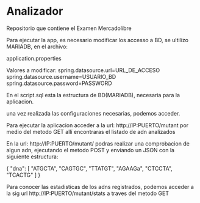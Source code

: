 # Analizador
Repositorio que contiene el Examen Mercadolibre


Para ejecutar la app, es necesario modificar los accesso a BD, se ultilizo MARIADB, en el archivo:

application.properties

Valores a modificar:
spring.datasource.url=URL_DE_ACCESO
spring.datasource.username=USUARIO_BD
spring.datasource.password=PASSWORD

En el script.sql esta la  estructura de BD(MARIADB), necesaria para la aplicacion.

una vez realizada las configuraciones necesarias, podemos acceder.

Para ejecutar la aplicacion acceder a la url: http://IP:PUERTO/mutant  por medio del metodo GET allí encontraras el listado de adn analizados

En la url:  http://IP:PUERTO/mutant/ podras realizar una comprobacion de algun adn, ejecutando el metodo POST y enviando un JSON con la siguiente estructura:

{
    "dna": [
        "ATGCTA",
        "CAGTGC",
        "TTATGT",
        "AGAAGa",
        "CTCCTA",
        "TCACTG"
    ]
}

Para conocer las estadisticas de los adns registrados, podemos acceder a la sig url http://IP:PUERTO/mutant/stats a traves del metodo GET


